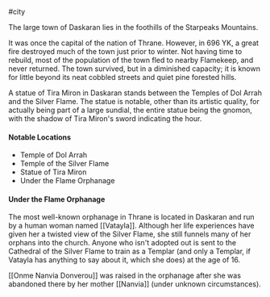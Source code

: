 #city 

The large town of Daskaran lies in the foothills of the Starpeaks Mountains.

It was once the capital of the nation of Thrane. However, in 696 YK, a great fire destroyed much of the town just prior to winter. Not having time to rebuild, most of the population of the town fled to nearby Flamekeep, and never returned. The town survived, but in a diminished capacity; it is known for little beyond its neat cobbled streets and quiet pine forested hills.

A statue of Tira Miron in Daskaran stands between the Temples of Dol Arrah and the Silver Flame. The statue is notable, other than its artistic quality, for actually being part of a large sundial, the entire statue being the gnomon, with the shadow of Tira Miron's sword indicating the hour.

#### Notable Locations

* Temple of Dol Arrah
* Temple of the Silver Flame
* Statue of Tira Miron
* Under the Flame Orphanage

#### Under the Flame Orphanage

The most well-known orphanage in Thrane is located in Daskaran and run by a human woman named [[Vatayla]]. Although her life experiences have given her a twisted view of the Silver Flame, she still funnels many of her orphans into the church. Anyone who isn't adopted out is sent to the Cathedral of the Silver Flame to train as a Templar (and only a Templar, if Vatayla has anything to say about it, which she does) at the age of 16.

[[Onme Nanvia Donverou]] was raised in the orphanage after she was abandoned there by her mother [[Nanvia]] (under unknown circumstances).